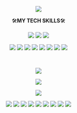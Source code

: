 <div align="center">
  <img src="https://capsule-render.vercel.app/api?type=cylinder&color=0:11998e,100:38ef7d&height=250&section=header&text=Luke&fontAlignY=40&fontSize=100&fontColor=ffffff&desc=어제보다 1%20&#37%%20더%20나아간%20개발자">
</div>

<p align="center"backgroun="#000000">
  🛠️<b>MY TECH SKILLS</b>🛠️
  <br><br>
  <img src="https://img.shields.io/badge/HTML5-E34F26?style=flat&logo=HTML5&logoColor=white"> 
  <img src="https://img.shields.io/badge/CSS3-1572B6?style=flat&logo=CSS3&logoColor=white"> 
  <img src="https://img.shields.io/badge/JavaScript-F7DF1E?style=flat&logo=JavaScript&logoColor=white"> 
</p>

<p align="center">
  <img src="https://img.shields.io/badge/Java-007396?style=flat&logo=Java&logoColor=white"> 
  <img src="https://img.shields.io/badge/Spring-6DB33F?style=flat&logo=Spring&logoColor=white"> 
  <img src="https://img.shields.io/badge/Spring_Boot-6DB33F?style=flat&logo=SpringBoot&logoColor=white"> 
  <img src="https://img.shields.io/badge/Spring_Security-6DB33F?style=flat&logo=SpringSecurity&logoColor=white"> 
  <img src="https://img.shields.io/badge/Mysql-4479A1?style=flat&logo=Mysql&logoColor=white"> 
  <img src="https://img.shields.io/badge/Android-3DDC84?style=flat&logo=Android&logoColor=white"> 
  <img src="https://img.shields.io/badge/Docker-2496ED?style=flat&logo=Docker&logoColor=white"> 
  <img src="https://img.shields.io/badge/aws-232F3E?style=flat&logo=AmazonAWS&logoColor=white">
</p>
<br>
  
<p align="center">
  <img src="https://github-readme-stats.vercel.app/api?username=kang-seongbeom&show_icons=true&theme=vue">
</p>
<p align="center">
  <img src="https://github-readme-stats.vercel.app/api/top-langs/?username=kang-seongbeom&layout=compact&theme=vue&card_width=445">
</p>

<p align="center">
  <img src="http://mazassumnida.wtf/api/v2/generate_badge?boj=qkfka9045">
</p>

<p align="center">
  <img src="https://github-readme-stats.vercel.app/api/pin/?username=kang-seongbeom&repo=Easy-android">
  <img src="https://github-readme-stats.vercel.app/api/pin/?username=kang-seongbeom&repo=SMC">
  <img src="https://github-readme-stats.vercel.app/api/pin/?username=kang-seongbeom&repo=jeonbiseo">
  <img src="https://github-readme-stats.vercel.app/api/pin/?username=kang-seongbeom&repo=Travisor">
  <img src="https://github-readme-stats.vercel.app/api/pin/?username=kang-seongbeom&repo=RecyclingHelper">
  <img src="https://github-readme-stats.vercel.app/api/pin/?username=kang-seongbeom&repo=Siamese_Cnn_Model">
  <img src="https://github-readme-stats.vercel.app/api/pin/?username=KKangGoGo&repo=MQServer">
  <img src="https://github-readme-stats.vercel.app/api/pin/?username=KKangGoGo&repo=SiameseServer">
  <img src="https://github-readme-stats.vercel.app/api/pin/?username=KKangGoGo&repo=BackEndServer">
</p>
